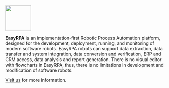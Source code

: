 <img height="80px" src="https://i.postimg.cc/FKDhP2kT/Easy-RPA-Full-Logo.png">

**EasyRPA** is an implementation-first Robotic Process Automation platform, designed for the development, deployment, 
running, and monitoring of modern software robots. EasyRPA robots can support data extraction, data transfer 
and system integration, data conversion and verification, ERP and CRM access, data analysis and report generation. 
There is no visual editor with flowcharts in EasyRPA, thus, there is no limitations in development and modification of software robots.

[Visit us](https://easyrpa.eu/) for more information. 
<!--

**Here are some ideas to get you started:**

🙋‍♀️ A short introduction - what is your organization all about?
🌈 Contribution guidelines - how can the community get involved?
👩‍💻 Useful resources - where can the community find your docs? Is there anything else the community should know?
🍿 Fun facts - what does your team eat for breakfast?
🧙 Remember, you can do mighty things with the power of [Markdown](https://docs.github.com/github/writing-on-github/getting-started-with-writing-and-formatting-on-github/basic-writing-and-formatting-syntax)
-->
